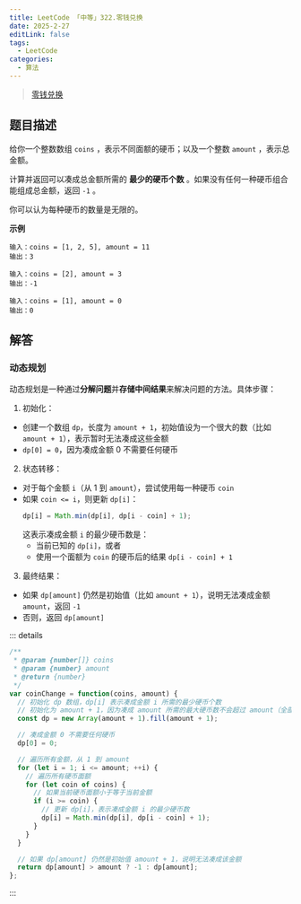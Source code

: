 ```yaml
---
title: LeetCode 「中等」322.零钱兑换
date: 2025-2-27
editLink: false
tags:
  - LeetCode
categories:
  - 算法
---
```


> [零钱兑换](https://leetcode.cn/problems/coin-change/)

## 题目描述

给你一个整数数组 `coins` ，表示不同面额的硬币；以及一个整数 `amount` ，表示总金额。

计算并返回可以凑成总金额所需的 **最少的硬币个数** 。如果没有任何一种硬币组合能组成总金额，返回 `-1` 。

你可以认为每种硬币的数量是无限的。

**示例**

```
输入：coins = [1, 2, 5], amount = 11
输出：3

输入：coins = [2], amount = 3
输出：-1

输入：coins = [1], amount = 0
输出：0
```

## 解答

### 动态规划

动态规划是一种通过**分解问题**并**存储中间结果**来解决问题的方法。具体步骤：

1. 初始化：
  - 创建一个数组 `dp`，长度为 `amount + 1`，初始值设为一个很大的数（比如 `amount + 1`），表示暂时无法凑成这些金额
  - `dp[0] = 0`，因为凑成金额 0 不需要任何硬币
2. 状态转移：
  - 对于每个金额 `i`（从 1 到 `amount`），尝试使用每一种硬币 `coin`
  - 如果 `coin <= i`，则更新 `dp[i]`：
    ```js
    dp[i] = Math.min(dp[i], dp[i - coin] + 1);
    ```
    这表示凑成金额 `i` 的最少硬币数是：
      - 当前已知的 `dp[i]`，或者
      - 使用一个面额为 `coin` 的硬币后的结果 `dp[i - coin] + 1`
3. 最终结果：
  - 如果 `dp[amount]` 仍然是初始值（比如 `amount + 1`），说明无法凑成金额 `amount`，返回 `-1`
  - 否则，返回 `dp[amount]`

::: details
```js
/**
 * @param {number[]} coins
 * @param {number} amount
 * @return {number}
 */
var coinChange = function(coins, amount) {
  // 初始化 dp 数组，dp[i] 表示凑成金额 i 所需的最少硬币个数
  // 初始化为 amount + 1，因为凑成 amount 所需的最大硬币数不会超过 amount（全部用 1 元硬币）
  const dp = new Array(amount + 1).fill(amount + 1);

  // 凑成金额 0 不需要任何硬币
  dp[0] = 0;

  // 遍历所有金额，从 1 到 amount
  for (let i = 1; i <= amount; ++i) {
    // 遍历所有硬币面额
    for (let coin of coins) {
      // 如果当前硬币面额小于等于当前金额
      if (i >= coin) {
        // 更新 dp[i]，表示凑成金额 i 的最少硬币数
        dp[i] = Math.min(dp[i], dp[i - coin] + 1);
      }
    }
  }

  // 如果 dp[amount] 仍然是初始值 amount + 1，说明无法凑成该金额
  return dp[amount] > amount ? -1 : dp[amount];
};
```
:::
